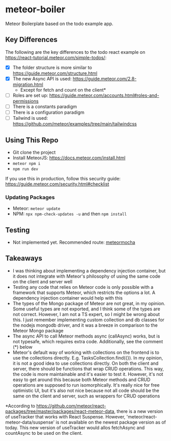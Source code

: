 # meteor-boiler

Meteor Boilerplate based on the todo example app.

## Key Differences

The following are the key differences to the todo react example on https://react-tutorial.meteor.com/simple-todos/:

-   [x] The folder structure is more similar to https://guide.meteor.com/structure.html
-   [x] The new Async API is used: https://guide.meteor.com/2.8-migration.html
    -   Except for fetch and count on the client\*
-   [ ] Roles are set up: https://guide.meteor.com/accounts.html#roles-and-permissions
-   [ ] There is a constants paradigm
-   [ ] There is a configuration paradigm
-   [ ] Tailwind is used: https://github.com/meteor/examples/tree/main/tailwindcss

## Using This Repo

-   Git clone the project
-   Install MeteorJS: https://docs.meteor.com/install.html
-   `meteor npm i`
-   `npm run dev`

If you use this in production, follow this security guide: https://guide.meteor.com/security.html#checklist

### Updating Packages

-   Meteor: `meteor update`
-   NPM: `npx npm-check-updates -u` and then `npm install`

## Testing

-   Not implemented yet. Recommended route: [meteormocha](https://github.com/Meteor-Community-Packages/meteor-mocha)

## Takeaways

-   I was thinking about implementing a dependency injection container, but it does not integrate with Meteor's philosophy of using the same code on the client and server well
-   Testing any code that relies on Meteor code is only possible with a framework that supports Meteor, which restricts the options a lot. A dependency injection container would help with this
-   The types of the Mongo package of Meteor are not great, in my opinion. Some useful types are not exported, and I think some of the types are not correct. However, I am not a TS expert, so I might be wrong about this. I just remember implementing custom collection and db classes for the nodejs mongodb driver, and it was a breeze in comparison to the Meteor Mongo package
-   The async API to call Meteor methods async (callAsync) works, but is not typesafe, which requires extra code. Additionally, see the comment (\*) below
-   Meteor's default way of working with collections on the frontend is to use the collections directly. E.g. TasksCollection.find({}). In my opinion, it is not a good idea to use collections directly. On both the client and server, there should be functions that wrap CRUD operations. This way, the code is more maintainable and it's easier to test it. However, it's not easy to get around this because both Meteor methods and CRUD operations are supposed to run isomorphically. It's really nice for free optimistic UI, but it's also not nice because not all code should be the same on the client and server, such as wrappers for CRUD operations

\*According to https://github.com/meteor/react-packages/tree/master/packages/react-meteor-data, there is a new version of useTracker that works with React Suspense. However, 'meteor/react-meteor-data/suspense' is not available on the newest package version as of today. This new version of useTracker would allos fetchAsync and countAsync to be used on the client.
